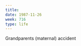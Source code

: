 ```yaml
---
title:
date: 1987-11-26
week: 716
type: life
---
```


Grandparents (maternal) accident
<!--
  grandma died shortly after
-->
